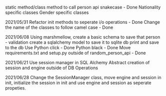 static method/class method to call person api
snakecase - Done
Nationality specific classes
Gender specific classes



2021/05/31
Refactor init methods to seperate i/o operations - Done
Change the name of the classes to follow camel case - Done


2021/06/08
Using marshmellow, create a basic schema to save that person - validation
create a sqlalchemy model to save it to sqlite db
print and save to the db
Use Python click - Done
Python black - Done
Move requirements.txt and setup.py outside of random_person_api - Done



2021/06/21
Use session manager in SQL Alchemy
Abstract creation of session and engine outside of DB Operations


2021/06/28
Change the SessionManager class, move engine and session in init, initialize the session in init and use engine and session as seperate propeties.
